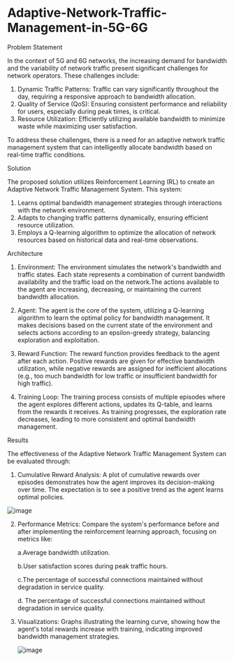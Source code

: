 # Adaptive-Network-Traffic-Management-in-5G-6G

Problem Statement

In the context of 5G and 6G networks, the increasing demand for bandwidth and the variability of network traffic present significant challenges for network operators. These challenges include:

1. Dynamic Traffic Patterns: Traffic can vary significantly throughout the day, requiring a responsive approach to bandwidth allocation.
2. Quality of Service (QoS): Ensuring consistent performance and reliability for users, especially during peak times, is critical.
3. Resource Utilization: Efficiently utilizing available bandwidth to minimize waste while maximizing user satisfaction.
   
To address these challenges, there is a need for an adaptive network traffic management system that can intelligently allocate bandwidth based on real-time traffic conditions.

Solution

The proposed solution utilizes Reinforcement Learning (RL) to create an Adaptive Network Traffic Management System. This system:

1. Learns optimal bandwidth management strategies through interactions with the network environment.
2. Adapts to changing traffic patterns dynamically, ensuring efficient resource utilization.
3. Employs a Q-learning algorithm to optimize the allocation of network resources based on historical data and real-time observations.

Architecture

1. Environment: The environment simulates the network's bandwidth and traffic states. Each state represents a combination of current bandwidth availability and the traffic load on the network.The actions available to the agent are increasing, decreasing, or maintaining the current bandwidth allocation.

2. Agent: The agent is the core of the system, utilizing a Q-learning algorithm to learn the optimal policy for bandwidth management. It makes decisions based on the current state of the environment and selects actions according to an epsilon-greedy strategy, balancing exploration and exploitation.

3. Reward Function: The reward function provides feedback to the agent after each action. Positive rewards are given for effective bandwidth utilization, while negative rewards are assigned for inefficient allocations (e.g., too much bandwidth for low traffic or insufficient bandwidth for high traffic).

4. Training Loop: The training process consists of multiple episodes where the agent explores different actions, updates its Q-table, and learns from the rewards it receives. As training progresses, the exploration rate decreases, leading to more consistent and optimal bandwidth management.

Results

The effectiveness of the Adaptive Network Traffic Management System can be evaluated through:

1. Cumulative Reward Analysis: A plot of cumulative rewards over episodes demonstrates how the agent improves its decision-making over time. The expectation is to see a positive trend as the agent learns optimal policies.

![image](https://github.com/user-attachments/assets/4864e035-f43a-4263-9067-ce11524c8ef3)


2. Performance Metrics: Compare the system's performance before and after implementing the reinforcement learning approach, focusing on metrics like:
   
   a.Average bandwidth utilization.
   
   b.User satisfaction scores during peak traffic hours.
   
   c.The percentage of successful connections maintained without degradation in service quality.

   d. The percentage of successful connections maintained without degradation in service quality.

3. Visualizations: Graphs illustrating the learning curve, showing how the agent's total rewards increase with training, indicating improved bandwidth management strategies.

   ![image](https://github.com/user-attachments/assets/d68c813d-f4ac-465a-84f9-2580a16c45ab)


